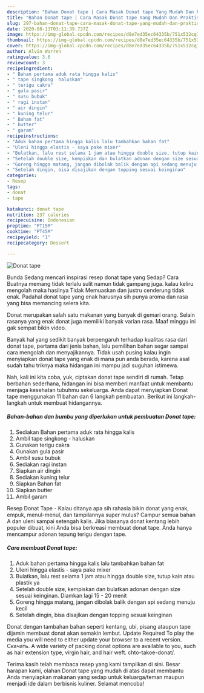 ```yaml
---
description: "Bahan Donat tape | Cara Masak Donat tape Yang Mudah Dan Praktis"
title: "Bahan Donat tape | Cara Masak Donat tape Yang Mudah Dan Praktis"
slug: 297-bahan-donat-tape-cara-masak-donat-tape-yang-mudah-dan-praktis
date: 2020-08-13T03:11:39.737Z
image: https://img-global.cpcdn.com/recipes/d8e7ed35ec64335b/751x532cq70/donat-tape-foto-resep-utama.jpg
thumbnail: https://img-global.cpcdn.com/recipes/d8e7ed35ec64335b/751x532cq70/donat-tape-foto-resep-utama.jpg
cover: https://img-global.cpcdn.com/recipes/d8e7ed35ec64335b/751x532cq70/donat-tape-foto-resep-utama.jpg
author: Alvin Warren
ratingvalue: 3.6
reviewcount: 3
recipeingredient:
- " Bahan pertama aduk rata hingga kalis"
- " tape singkong  haluskan"
- " terigu cakra"
- " gula pasir"
- " susu bubuk"
- " ragi instan"
- " air dingin"
- " kuning telur"
- " Bahan fat"
- " butter"
- " garam"
recipeinstructions:
- "Aduk bahan pertama hingga kalis lalu tambahkan bahan fat"
- "Uleni hingga elastis - saya pake mixer"
- "Bulatkan, lalu rest selama 1 jam atau hingga double size, tutup kain atau plastik ya"
- "Setelah double size, kempiskan dan bulatkan adonan dengan size sesuai keinginan. Diamkan lagi 15 - 20 menit"
- "Goreng hingga matang, jangan dibolak balik dengan api sedang menuju kecil"
- "Setelah dingin, bisa disajikan dengan topping sesuai keinginan"
categories:
- Resep
tags:
- donat
- tape

katakunci: donat tape 
nutrition: 237 calories
recipecuisine: Indonesian
preptime: "PT15M"
cooktime: "PT45M"
recipeyield: "1"
recipecategory: Dessert

---
```



![Donat tape](https://img-global.cpcdn.com/recipes/d8e7ed35ec64335b/751x532cq70/donat-tape-foto-resep-utama.jpg)

Bunda Sedang mencari inspirasi resep donat tape yang Sedap? Cara Buatnya memang tidak terlalu sulit namun tidak gampang juga. kalau keliru mengolah maka hasilnya Tidak Memuaskan dan justru cenderung tidak enak. Padahal donat tape yang enak harusnya sih punya aroma dan rasa yang bisa memancing selera kita.

Donat merupakan salah satu makanan yang banyak di gemari orang. Selain rasanya yang enak donat juga memiliki banyak varian rasa. Maaf minggu ini gak sempat bikin video.

Banyak hal yang sedikit banyak berpengaruh terhadap kualitas rasa dari donat tape, pertama dari jenis bahan, lalu pemilihan bahan segar sampai cara mengolah dan menyajikannya. Tidak usah pusing kalau ingin menyiapkan donat tape yang enak di mana pun anda berada, karena asal sudah tahu triknya maka hidangan ini mampu jadi suguhan istimewa.


Nah, kali ini kita coba, yuk, ciptakan donat tape sendiri di rumah. Tetap berbahan sederhana, hidangan ini bisa memberi manfaat untuk membantu menjaga kesehatan tubuhmu sekeluarga. Anda dapat menyiapkan Donat tape menggunakan 11 bahan dan 6 langkah pembuatan. Berikut ini langkah-langkah untuk membuat hidangannya.

<!--inarticleads1-->

##### Bahan-bahan dan bumbu yang diperlukan untuk pembuatan Donat tape:

1. Sediakan  Bahan pertama aduk rata hingga kalis
1. Ambil  tape singkong - haluskan
1. Gunakan  terigu cakra
1. Gunakan  gula pasir
1. Ambil  susu bubuk
1. Sediakan  ragi instan
1. Siapkan  air dingin
1. Sediakan  kuning telur
1. Siapkan  Bahan fat
1. Siapkan  butter
1. Ambil  garam


Resep Donat Tape - Kalau ditanya apa sih rahasia bikin donat yang enak, empuk, menul-menul, dan tampilannya super mulus? Campur semua bahan A dan uleni sampai setengah kalis. Jika biasanya donat kentang lebih populer dibuat, kini Anda bisa berkreasi membuat donat tape. Anda hanya mencampur adonan tepung terigu dengan tape. 

<!--inarticleads2-->

##### Cara membuat Donat tape:

1. Aduk bahan pertama hingga kalis lalu tambahkan bahan fat
1. Uleni hingga elastis - saya pake mixer
1. Bulatkan, lalu rest selama 1 jam atau hingga double size, tutup kain atau plastik ya
1. Setelah double size, kempiskan dan bulatkan adonan dengan size sesuai keinginan. Diamkan lagi 15 - 20 menit
1. Goreng hingga matang, jangan dibolak balik dengan api sedang menuju kecil
1. Setelah dingin, bisa disajikan dengan topping sesuai keinginan


Donat dengan tambahan bahan seperti kentang, ubi, pisang ataupun tape dijamin membuat donat akan semakin lembut. Update Required To play the media you will need to either update your browser to a recent version. Скачать. A wide variety of packing donat options are available to you, such as hair extension type, virgin hair, and hair weft. chto-takoe-donat/. 

Terima kasih telah membaca resep yang kami tampilkan di sini. Besar harapan kami, olahan Donat tape yang mudah di atas dapat membantu Anda menyiapkan makanan yang sedap untuk keluarga/teman maupun menjadi ide dalam berbisnis kuliner. Selamat mencoba!
